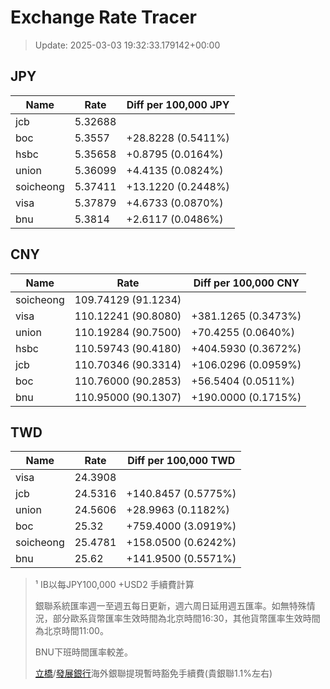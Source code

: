 # Exchange Rate Tracer

> Update: 2025-03-03 19:32:33.179142+00:00

## JPY

| Name      |    Rate | Diff per 100,000 JPY   |
|-----------|---------|------------------------|
| jcb       | 5.32688 |                        |
| boc       | 5.3557  | +28.8228 (0.5411%)     |
| hsbc      | 5.35658 | +0.8795 (0.0164%)      |
| union     | 5.36099 | +4.4135 (0.0824%)      |
| soicheong | 5.37411 | +13.1220 (0.2448%)     |
| visa      | 5.37879 | +4.6733 (0.0870%)      |
| bnu       | 5.3814  | +2.6117 (0.0486%)      |

## CNY

| Name      | Rate                | Diff per 100,000 CNY   |
|-----------|---------------------|------------------------|
| soicheong | 109.74129	(91.1234) |                        |
| visa      | 110.12241	(90.8080) | +381.1265 (0.3473%)    |
| union     | 110.19284	(90.7500) | +70.4255 (0.0640%)     |
| hsbc      | 110.59743	(90.4180) | +404.5930 (0.3672%)    |
| jcb       | 110.70346	(90.3314) | +106.0296 (0.0959%)    |
| boc       | 110.76000	(90.2853) | +56.5404 (0.0511%)     |
| bnu       | 110.95000	(90.1307) | +190.0000 (0.1715%)    |

## TWD

| Name      |    Rate | Diff per 100,000 TWD   |
|-----------|---------|------------------------|
| visa      | 24.3908 |                        |
| jcb       | 24.5316 | +140.8457 (0.5775%)    |
| union     | 24.5606 | +28.9963 (0.1182%)     |
| boc       | 25.32   | +759.4000 (3.0919%)    |
| soicheong | 25.4781 | +158.0500 (0.6242%)    |
| bnu       | 25.62   | +141.9500 (0.5571%)    |


> ¹ IB以每JPY100,000 +USD2 手續費計算
>
> 銀聯系統匯率週一至週五每日更新，週六周日延用週五匯率。如無特殊情況，部分歐系貨幣匯率生效時間為北京時間16:30，其他貨幣匯率生效時間為北京時間11:00。
>
> BNU下班時間匯率較差。
>
> [立橋](https://www.wlbank.com.mo/uploads/ueditor/file/20181211/1544536513900230.pdf)/[發展銀行](https://www.mdb.com.mo/Service_Charges_20230728.pdf)海外銀聯提現暫時豁免手續費(貴銀聯1.1%左右)

